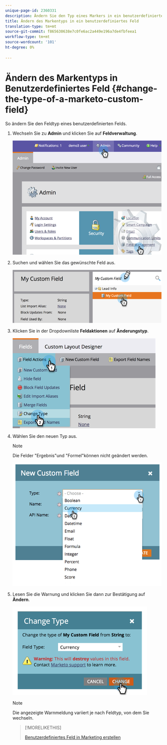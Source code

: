 ```yaml
---
unique-page-id: 2360331
description: Ändern Sie den Typ eines Markers in ein benutzerdefiniertes Feld - Marketing to Docs - Produktdokumentation
title: Ändern des Markentyps in ein benutzerdefiniertes Feld
translation-type: tm+mt
source-git-commit: f865630638e7c0fe6ac2a449e196a7de4fbfeea1
workflow-type: tm+mt
source-wordcount: '101'
ht-degree: 0%

---
```



# Ändern des Markentyps in Benutzerdefiniertes Feld {#change-the-type-of-a-marketo-custom-field}

So ändern Sie den Feldtyp eines benutzerdefinierten Felds.

1. Wechseln Sie zu **Admin** und klicken Sie auf **Feldverwaltung**.

   ![](assets/image2014-9-18-13-3a4-3a39.png)

1. Suchen und wählen Sie das gewünschte Feld aus.

   ![](assets/image2014-9-18-13-3a4-3a48.png)

1. Klicken Sie in der Dropdownliste **Feldaktionen** auf **Änderungstyp**.

   ![](assets/image2014-9-18-13-3a4-3a57.png)

1. Wählen Sie den neuen Typ aus.

   >[!NOTE]
   >
   >Die Felder &quot;Ergebnis&quot;und &quot;Formel&quot;können nicht geändert werden.

   ![](assets/image2015-4-22-9-3a39-3a3.png)

1. Lesen Sie die Warnung und klicken Sie dann zur Bestätigung auf **Ändern**.

   ![](assets/image2014-9-18-13-3a5-3a23.png)

   >[!NOTE]
   >
   >Die angezeigte Warnmeldung variiert je nach Feldtyp, von dem Sie wechseln.

   >[!MORELIKETHIS]
   >
   >[Benutzerdefiniertes Feld in Marketing erstellen](/help/marketo/product-docs/administration/field-management/create-a-custom-field-in-marketo.md)
